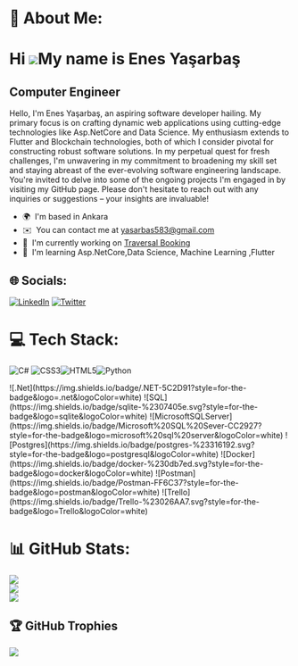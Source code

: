 # 💫 About Me:
Hi ![](https://user-images.githubusercontent.com/18350557/176309783-0785949b-9127-417c-8b55-ab5a4333674e.gif)My name is Enes Yaşarbaş
=====================================================================================================================================

Computer Engineer
-----------------

Hello, I'm Enes Yaşarbaş, an aspiring software developer hailing. My primary focus is on crafting dynamic web applications using cutting-edge technologies like Asp.NetCore and Data Science. My enthusiasm extends to Flutter and Blockchain technologies, both of which I consider pivotal for constructing robust software solutions. In my perpetual quest for fresh challenges, I'm unwavering in my commitment to broadening my skill set and staying abreast of the ever-evolving software engineering landscape. You're invited to delve into some of the ongoing projects I'm engaged in by visiting my GitHub page. Please don't hesitate to reach out with any inquiries or suggestions – your insights are invaluable!

* 🌍  I'm based in Ankara
* ✉️  You can contact me at [yasarbas583@gmail.com](mailto:yasarbas583@gmail.com)
* 🚀  I'm currently working on [Traversal Booking](http://github.com/eYasarbas/Traversal_Booking)
* 🧠  I'm learning Asp.NetCore,Data Science, Machine Learning ,Flutter

## 🌐 Socials:
[![LinkedIn](https://img.shields.io/badge/LinkedIn-%230077B5.svg?logo=linkedin&logoColor=white)](https://linkedin.com/in/enes-ya%C5%9Farba%C5%9F-65819217b) [![Twitter](https://img.shields.io/badge/Twitter-%231DA1F2.svg?logo=Twitter&logoColor=white)](https://twitter.com/YasarbasEnes) 

# 💻 Tech Stack:
![C#](https://img.shields.io/badge/c%23-%23239120.svg?style=for-the-badge&logo=c-sharp&logoColor=white) ![CSS3](https://img.shields.io/badge/css3-%231572B6.svg?style=for-the-badge&logo=css3&logoColor=white)![HTML5](https://img.shields.io/badge/html5-%23E34F26.svg?style=for-the-badge&logo=html5&logoColor=white)![Python](https://img.shields.io/badge/python-3670A0?style=for-the-badge&logo=python&logoColor=ffdd54)
<!-- ![Dart](https://img.shields.io/badge/dart-%230175C2.svg?style=for-the-badge&logo=dart&logoColor=white) -->

<!-- ![Java](https://img.shields.io/badge/java-%23ED8B00.svg?style=for-the-badge&logo=java&logoColor=white) -->
 <!-- ![Azure](https://img.shields.io/badge/azure-%230072C6.svg?style=for-the-badge&logo=azure-devops&logoColor=white)--> ![.Net](https://img.shields.io/badge/.NET-5C2D91?style=for-the-badge&logo=.net&logoColor=white) <!-- ![FastAPI](https://img.shields.io/badge/FastAPI-005571?style=for-the-badge&logo=fastapi) ![Flutter](https://img.shields.io/badge/Flutter-%2302569B.svg?style=for-the-badge&logo=Flutter&logoColor=white)--> ![SQL](https://img.shields.io/badge/sqlite-%2307405e.svg?style=for-the-badge&logo=sqlite&logoColor=white) ![MicrosoftSQLServer](https://img.shields.io/badge/Microsoft%20SQL%20Sever-CC2927?style=for-the-badge&logo=microsoft%20sql%20server&logoColor=white) ![Postgres](https://img.shields.io/badge/postgres-%23316192.svg?style=for-the-badge&logo=postgresql&logoColor=white) <!-- [TensorFlow](https://img.shields.io/badge/TensorFlow-%23FF6F00.svg?style=for-the-badge&logo=TensorFlow&logoColor=white) ![Pandas](https://img.shields.io/badge/pandas-%23150458.svg?style=for-the-badge&logo=pandas&logoColor=white) ![NumPy](https://img.shields.io/badge/numpy-%23013243.svg?style=for-the-badge&logo=numpy&logoColor=white) ![Keras](https://img.shields.io/badge/Keras-%23D00000.svg?style=for-the-badge&logo=Keras&logoColor=white) ![Plotly](https://img.shields.io/badge/Plotly-%233F4F75.svg?style=for-the-badge&logo=plotly&logoColor=white) ![PyTorch](https://img.shields.io/badge/PyTorch-%23EE4C2C.svg?style=for-the-badge&logo=PyTorch&logoColor=white) ![scikit-learn](https://img.shields.io/badge/scikit--learn-%23F7931E.svg?style=for-the-badge&logo=scikit-learn&logoColor=white) --> ![Docker](https://img.shields.io/badge/docker-%230db7ed.svg?style=for-the-badge&logo=docker&logoColor=white) ![Postman](https://img.shields.io/badge/Postman-FF6C37?style=for-the-badge&logo=postman&logoColor=white) ![Trello](https://img.shields.io/badge/Trello-%23026AA7.svg?style=for-the-badge&logo=Trello&logoColor=white)

# 📊 GitHub Stats:
![](https://github-readme-stats.vercel.app/api?username=eYasarbas&theme=dark&hide_border=false&include_all_commits=false&count_private=false)<br/>
![](https://github-readme-streak-stats.herokuapp.com/?user=eYasarbas&theme=dark&hide_border=false)<br/>
![](https://github-readme-stats.vercel.app/api/top-langs/?username=eYasarbas&theme=dark&hide_border=false&include_all_commits=false&count_private=false&layout=compact)

## 🏆 GitHub Trophies
![](https://github-profile-trophy.vercel.app/?username=eYasarbas&theme=radical&no-frame=false&no-bg=true&margin-w=4)
<!--
### 🔝 Top Contributed Repo
![](https://github-contributor-stats.vercel.app/api?username=eYasarbas&limit=5&theme=dark&combine_all_yearly_contributions=true) -->

<!-- Proudly created with GPRM ( https://gprm.itsvg.in ) -->
